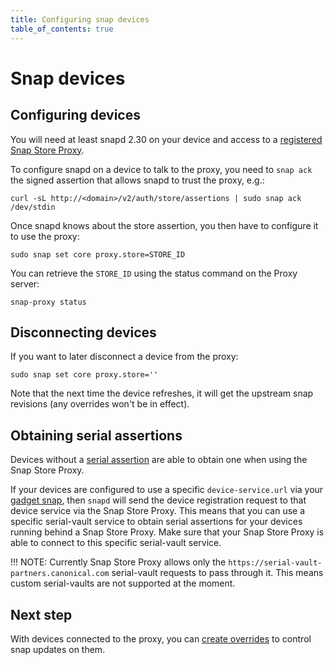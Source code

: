 ```yaml
---
title: Configuring snap devices
table_of_contents: true
---
```


# Snap devices

## Configuring devices

You will need at least snapd 2.30 on your device and access to a
 [registered Snap Store Proxy](register.md).

To configure snapd on a device to talk to the proxy, you need to `snap
ack` the signed assertion that allows snapd to trust the proxy, e.g.:

    curl -sL http://<domain>/v2/auth/store/assertions | sudo snap ack /dev/stdin

Once snapd knows about the store assertion, you then have to configure it to use the proxy:

    sudo snap set core proxy.store=STORE_ID

You can retrieve the `STORE_ID` using the status command on the Proxy server:

    snap-proxy status

## Disconnecting devices

If you want to later disconnect a device from the proxy:

    sudo snap set core proxy.store=''

Note that the next time the device refreshes, it will get the upstream
snap revisions (any overrides won't be in effect).

## Obtaining serial assertions

Devices without a
[serial assertion](https://docs.ubuntu.com/core/en/reference/assertions/serial)
are able to obtain one when using the Snap Store Proxy.

If your devices are configured to use a specific `device-service.url` via your
[gadget snap](https://snapcraft.io/docs/gadget-snap), then `snapd` will send the
device registration request to that device service via the Snap Store Proxy.
This means that you can use a specific serial-vault service to obtain serial
assertions for your devices running behind a Snap Store Proxy. Make sure that
your Snap Store Proxy is able to connect to this specific serial-vault service.

!!! NOTE:
    Currently Snap Store Proxy allows only the
    `https://serial-vault-partners.canonical.com`
    serial-vault requests to pass through it.
    This means custom serial-vaults are not supported at the moment.

## Next step

With devices connected to the proxy, you can [create
overrides](overrides.md) to control snap updates on them.
